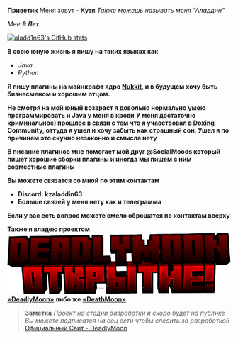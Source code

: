 **Приветик**
Меня зовут - **Кузя**
*Также можешь называть меня "Аладдин"*

*Мне **9 Лет***

[![aladd1n63's GitHub stats](https://github-readme-stats.vercel.app/api?username=aladd1n63&show_icons=true&theme=radical)](https://github.com/anuraghazra/github-readme-stats)

**В свою юную жизнь я пишу на таких языках как**
- *Java*
- *Python*

**Я пишу плагины на майнкрафт ядро [Nukkit](https://github.com/CloudburstMC/Nukkit), и в будущем хочу быть бизнесменом и хорошим отцом.**

**Не смотря на мой юный возвраст я довольно нормально умею программировать и Java у меня в крови**
**У меня достаточно криминальное) прошлое в связи с тем что я учавствовал в Doxing Community, оттуда я ушел и хочу забыть как страшный сон, Ушел я по причинам это скучно незаконно и смысла нету**

**В писание плагинов мне помогает мой друг @SocialMoods который пишет хорошие сборки плагины и иногда мы пишем с ним совместные плагины**

**Вы можете связатся со мной по этим контактам**
- **Discord: kzaladdin63**
- **Больше связей у меня нету как и телеграмма**

**Если у вас есть вопрос можете смело оброщатся по контактам вверху**

**Также я владею проектом
![Лого](https://github.com/DeadlyMoonBe/Github/blob/main/title.png)
[«DeadlyMoon»](https://github.com/DeadlyMoonBe/) либо же [«DeathMoon»](https://github.com/deadlymoonbe/)**
> **Заметка**
> *Проект на стадии разработки и скоро будет на публике*
> *Вы можете подписатся на соц сети чтобы следить за разработкой*
> [Официальный Сайт - DeadlyMoon](https://death-moon.su/)
